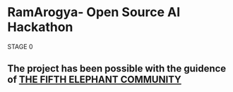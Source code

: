 # RamArogya- Open Source AI Hackathon

STAGE 0 

## The project has been possible with the guidence of <a href="https://hasgeek.com/fifthelephant"> THE FIFTH ELEPHANT COMMUNITY </a>
